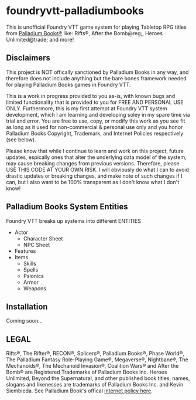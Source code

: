 # foundryvtt-palladiumbooks
This is unofficial Foundry VTT game system for playing Tabletop RPG titles from [Palladium Books®](https://palladiumbooks.com/) like: Rifts®, After the Bomb@reg;, Heroes Unlimited@trade; and more!

## Disclaimers
This project is NOT offically sanctioned by Palladium Books in any way, and therefore does not include anything but the bare bones framework needed for playing Palladium Books games in Foundry VTT. 

This is a work in progress provided to you as-is, with known bugs and limited functionality that is provided to you for FREE AND PERSONAL USE ONLY. Furthermore, this is my first attempt at Foundry VTT system development, which I am learning and developing soley in my spare time via trial and error. You are free to use, copy, or modify this work as you see fit as long as it used for non-commercial & personal use only and you honor Palladium Books Copyright, Trademark, and Internet Policies respectively (see below).

Please know that while I continue to learn and work on this project, future updates, espically ones that alter the underlying data model of the system, may cause breaking changes from previous versions. Therefore, please USE THIS CODE AT YOUR OWN RISK. I will obviously do what I can to avoid drastic updates or breaking changes, and make note of such changes if I can, but I also want to be 100% transparent as I don't know what I don't know!

## Palladium Books System Entities
Foundry VTT breaks up systems into different ENTITIES

- Actor
  - Character Sheet
  - NPC Sheet
- Features
- Items
  - Skills
  - Spells
  - Psionics
  - Armor
  - Weapons


## Installation
Coming soon...

## LEGAL
Rifts®, The Rifter®, RECON®, Splicers®, Palladium Books®, Phase World®, The Palladium Fantasy Role-Playing Game®, Megaverse®, Nightbane®, The Mechanoids®, The Mechanoid Invasion®, Coalition Wars® and After the Bomb® are Registered Trademarks of Palladium Books Inc. Heroes Unlimited, Beyond the Supernatural, and other published book titles, names, slogans and likenesses are trademarks of Palladium Books Inc. and Kevin Siembieda.
See Palladium Book's offical [internet policy here](https://www.palladiumbooks.com/index.php/component/content/article/47-submission-info/523-palladium-booksr-internet-policy).
